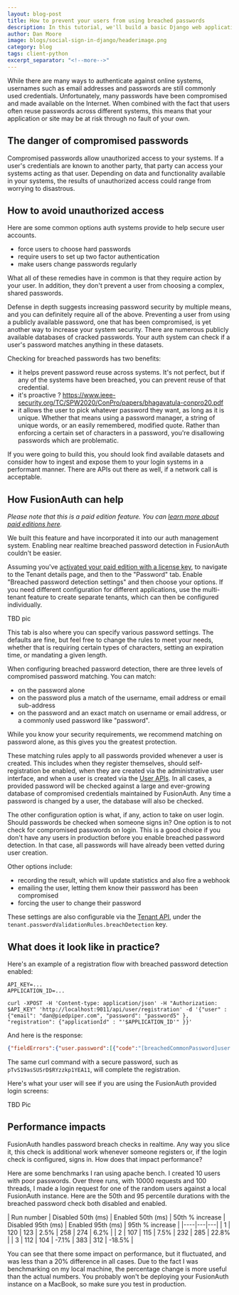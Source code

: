 ```yaml
---
layout: blog-post
title: How to prevent your users from using breached passwords
description: In this tutorial, we'll build a basic Django web application using FusionAuth for an easier and safer way of handling user registration and authentication.
author: Dan Moore
image: blogs/social-sign-in-django/headerimage.png
category: blog
tags: client-python
excerpt_separator: "<!--more-->"
---
```


While there are many ways to authenticate against online systems, usernames such as email addresses and passwords are still commonly used credentials. Unfortunately, many passwords have been compromised and made available on the Internet. When combined with the fact that users often reuse passwords across different systems, this means that your application or site may be at risk through no fault of your own.

<!--more-->

## The danger of compromised passwords

Compromised passwords allow unauthorized access to your systems. If a user's credentials are known to another party, that party can access your systems acting as that user. Depending on data and functionality available in your systems, the results of unauthorized access could range from worrying to disastrous.

## How to avoid unauthorized access

Here are some common options auth systems provide to help secure user accounts.

* force users to choose hard passwords
* require users to set up two factor authentication
* make users change passwords regularly

What all of these remedies have in common is that they require action by your user. In addition, they don't prevent a user from choosing a complex, shared passwords. 

Defense in depth suggests increasing password security by multiple means, and you can definitely require all of the above. Preventing a user from using a publicly available password, one that has been compromised, is yet another way to increase your system security. There are numerous publicly available databases of cracked passwords. Your auth system can check if a user's password matches anything in these datasets.

Checking for breached passwords has two benefits:

* it helps prevent password reuse across systems. It's not perfect, but if any of the systems have been breached, you can prevent reuse of that credential.
* it's proactive ? https://www.ieee-security.org/TC/SPW2020/ConPro/papers/bhagavatula-conpro20.pdf
* it allows the user to pick whatever password they want, as long as it is unique. Whether that means using a password manager, a string of unique words, or an easily remembered, modified quote. Rather than enforcing a certain set of characters in a password, you're disallowing passwords which are problematic. 

If you were going to build this, you should look find available datasets and consider how to ingest and expose them to your login systems in a performant manner. There are APIs out there as well, if a network call is acceptable.

## How FusionAuth can help

*Please note that this is a paid edition feature. You can [learn more about paid editions here](/pricing).*

We built this feature and have incorporated it into our auth management system. Enabling near realtime breached password detection in FusionAuth couldn't be easier. 

Assuming you've [activated your paid edition with a license key](/docs/v1/tech/reactor), to navigate to the Tenant details page, and then to the "Password" tab. Enable "Breached password detection settings" and then choose your options. If you need different configuration for different applications, use the multi-tenant feature to create separate tenants, which can then be configured individually.

TBD pic

This tab is also where you can specify various password settings. The defaults are fine, but feel free to change the rules to meet your needs, whether that is requiring certain types of characters, setting an expiration time, or mandating a given length. 

When configuring breached password detection, there are three levels of compromised password matching. You can match:

* on the password alone
* on the password plus a match of the username, email address or email sub-address
* on the password and an exact match on username or email address, or a commonly used password like "password". 

While you know your security requirements, we recommend matching on password alone, as this gives you the greatest protection.

These matching rules apply to all passwords provided whenever a user is created. This includes when they register themselves, should self-registration be enabled, when they are created via the administrative user interface, and when a user is created via the [User APIs](/docs/v1/tech/apis/users). In all cases, a provided password will be checked against a large and ever-growing database of compromised credentials maintained by FusionAuth. Any time a password is changed by a user, the database will also be checked. 

The other configuration option is what, if any, action to take on user login. Should passwords be checked when someone signs in? One option is to not check for compromised passwords on login. This is a good choice if you don't have any users in production before you enable breached password detection. In that case, all passwords will have already been vetted during user creation.

Other options include:

* recording the result, which will update statistics and also fire a webhook
* emailing the user, letting them know their password has been compromised
* forcing the user to change their password

These settings are also configurable via the [Tenant API](/docs/v1/tech/apis/tenants), under the `tenant.passwordValidationRules.breachDetection` key.

## What does it look like in practice?

Here's an example of a registration flow with breached password detection enabled:

```shell
API_KEY=...
APPLICATION_ID=...

curl -XPOST -H 'Content-type: application/json' -H "Authorization: $API_KEY" 'http://localhost:9011/api/user/registration' -d '{"user" : {"email": "dan@piedpiper.com", "password": "password5" }, "registration": {"applicationId" : "'$APPLICATION_ID'" }}'
```

And here is the response:
```json
{"fieldErrors":{"user.password":[{"code":"[breachedCommonPassword]user.password","message":"The [user.password] property value has been breached and may not be used, please select a different password."}]}}
```

The same curl command with a secure password, such as `pTvS19asSUSrD$RYzzkp1YEA11`, will complete the registration.

Here's what your user will see if you are using the FusionAuth provided login screens:

TBD Pic

## Performance impacts

FusionAuth handles password breach checks in realtime. Any way you slice it, this check is additional work whenever someone registers or, if the login check is configured, signs in. How does that impact performance?

Here are some benchmarks I ran using apache bench. I created 10 users with poor passwords. Over three runs, with 10000 requests and 100 threads, I made a login request for one of the random users against a local FusionAuth instance. Here are the 50th and 95 percentile durations with the breached password check both disabled and enabled. 

| Run number | Disabled 50th (ms) | Enabled 50th (ms) | 50th % increase | Disabled 95th (ms) | Enabled 95th (ms) | 95th % increase |
|----|---|---|
| 1    | 120 | 123 | 2.5%  | 258 | 274 | 6.2%   |
| 2    | 107 | 115 | 7.5%  | 232 | 285 | 22.8%  |
| 3    | 112 | 104 | -7.1% | 383 | 312 | -18.5% |

You can see that there some impact on performance, but it fluctuated, and was less than a 20% difference in all cases. Due to the fact I was benchmarking on my local machine, the percentage change is more useful than the actual numbers. You probably won't be deploying your FusionAuth instance on a MacBook, so make sure you test in production.

